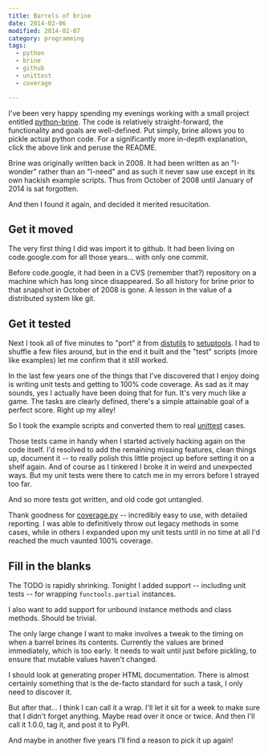 ```yaml
---
title: Barrels of brine
date: 2014-02-06
modified: 2014-02-07
category: programming
tags:
  - python
  - brine
  - github
  - unittest
  - coverage

---
```


I've been very happy spending my evenings working with a small project
entitled [python-brine]. The code is relatively straight-forward, the
functionality and goals are well-defined. Put simply, brine allows you
to pickle actual python code. For a significantly more in-depth
explanation, click the above link and peruse the README.

[python-brine]: https://github.com/obriencj/python-brine "Advanced function pickling for Python"

[readme]: https://github.com/obriencj/python-brine#overview-of-python-brine "Overview of python-brine"

<!-- more -->

Brine was originally written back in 2008. It had been written as an
"I-wonder" rather than an "I-need" and as such it never saw use except
in its own hackish example scripts. Thus from October of 2008 until
January of 2014 is sat forgotten.

And then I found it again, and decided it merited resucitation.


## Get it moved

The very first thing I did was import it to github. It had been living
on code.google.com for all those years... with only one commit.

Before code.google, it had been in a CVS (remember that?) repository
on a machine which has long since disappeared. So all history for
brine prior to that snapshot in October of 2008 is gone. A lesson in
the value of a distributed system like git.


## Get it tested

Next I took all of five minutes to "port" it from [distutils] to
[setuptools]. I had to shuffle a few files around, but in the end it
built and the "test" scripts (more like examples) let me confirm that
it still worked.

In the last few years one of the things that I've discovered that I
enjoy doing is writing unit tests and getting to 100% code coverage.
As sad as it may sounds, yes I actually have been doing that for
fun. It's very much like a game. The tasks are clearly defined,
there's a simple attainable goal of a perfect score. Right up my
alley!

So I took the example scripts and converted them to real [unittest]
cases.

Those tests came in handy when I started actively hacking again on the
code itself. I'd resolved to add the remaining missing features, clean
things up, document it -- to really polish this little project up
before setting it on a shelf again. And of course as I tinkered I
broke it in weird and unexpected ways. But my unit tests were there to
catch me in my errors before I strayed too far.

And so more tests got written, and old code got untangled.

Thank goodness for [coverage.py] -- incredibly easy to use, with
detailed reporting. I was able to definitively throw out legacy
methods in some cases, while in others I expanded upon my unit tests
until in no time at all I'd reached the much vaunted 100% coverage.

[distutils]: http://docs.python.org/2/distutils/

[setuptools]: http://pythonhosted.org/setuptools/

[unittest]: http://docs.python.org/2/library/unittest.html "unittest &mdash; Unit testing framework"

[coverage.py]: http://nedbatchelder.com/code/coverage/


## Fill in the blanks

The TODO is rapidly shrinking. Tonight I added support -- including
unit tests -- for wrapping `functools.partial` instances.

I also want to add support for unbound instance methods and class
methods. Should be trivial.

The only large change I want to make involves a tweak to the timing on
when a barrel brines its contents. Currently the values are brined
immediately, which is too early. It needs to wait until just before
pickling, to ensure that mutable values haven't changed.

I should look at generating proper HTML documentation. There is almost
certainly something that is the de-facto standard for such a task, I
only need to discover it.

But after that... I think I can call it a wrap. I'll let it sit for a
week to make sure that I didn't forget anything. Maybe read over it
once or twice. And then I'll call it 1.0.0, tag it, and post it to
PyPI.

And maybe in another five years I'll find a reason to pick it up
again!
